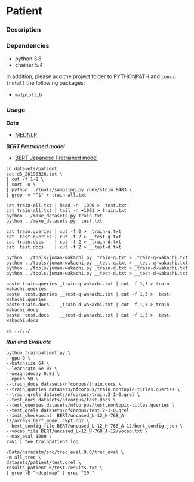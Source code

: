 # Patient

### Description

### Dependencies
- python 3.6
- chainer 5.4

In addition, please add the project folder to PYTHONPATH and `conca install` the following packages:
- `matplotlib`

### Usage ###

***Data***

  - [MEDNLP](http://sociocom.jp/~data/2019-pde/data/D3_20190326.xlsx)

***BERT Pretrained model***

  - [BERT Japanese Pretrained model](http://nlp.ist.i.kyoto-u.ac.jp/index.php?BERT日本語Pretrainedモデル)

```
cd datasets/patient
cat d3_20190326.txt \
| cut -f 1-2 \
| sort -u \
| python ../tools/sampling.py /dev/stdin 8483 \
| grep -v "^$" > train-all.txt

cat train-all.txt | head -n  1000 >  test.txt
cat train-all.txt | tail -n +1001 > train.txt
python ../make_datasets.py train.txt
python ../make_datasets.py  test.txt

cat train.queries | cut -f 2 > _train-q.txt
cat  test.queries | cut -f 2 > __test-q.txt
cat train.docs    | cut -f 2 > _train-d.txt
cat  test.docs    | cut -f 2 > __test-d.txt

python ../tools/juman-wakachi.py _train-q.txt > _train-q-wakachi.txt
python ../tools/juman-wakachi.py __test-q.txt > __test-q-wakachi.txt
python ../tools/juman-wakachi.py _train-d.txt > _train-d-wakachi.txt
python ../tools/juman-wakachi.py __test-d.txt > __test-d-wakachi.txt

paste train.queries _train-q-wakachi.txt | cut -f 1,3 > train-wakachi.queries
paste  test.queries __test-q-wakachi.txt | cut -f 1,3 >  test-wakachi.queries
paste train.docs    _train-d-wakachi.txt | cut -f 1,3 > train-wakachi.docs   
paste  test.docs    __test-d-wakachi.txt | cut -f 1,3 >  test-wakachi.docs   

cd ../../
```

***Run and Evaluate***

```
python trainpatient.py \
--gpu 0 \
--batchsize 64 \
--learnrate 5e-05 \
--weightdecay 0.01 \
--epoch 50 \
--train_docs datasets/nfcorpus/train.docs \
--train_queries datasets/nfcorpus/train.nontopic-titles.queries \
--train_qrels datasets/nfcorpus/train.2-1-0.qrel \
--test_docs datasets/nfcorpus/test.docs \
--test_queries datasets/nfcorpus/test.nontopic-titles.queries \
--test_qrels datasets/nfcorpus/test.2-1-0.qrel
--init_checkpoint  BERT/uncased_L-12_H-768_A-12/arrays_bert_model.ckpt.npz \
--bert_config_file BERT/uncased_L-12_H-768_A-12/bert_config.json \
--vocab_file BERT/uncased_L-12_H-768_A-12/vocab.txt \
--max_eval 1000 \
2>&1 | tee trainpatient.log
```

```
/Data/haradatm/src/trec_eval.9.0/trec_eval \
-m all_trec \
datasets/patient/test.qrel \
results_patient-6/test.results.txt \
| grep -E "ndcg|map" | grep "20 "
```